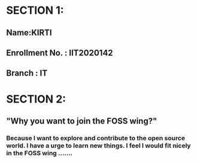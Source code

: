 # SECTION 1:
## Name:KIRTI
## Enrollment No. : IIT2020142
## Branch : IT

# SECTION 2:
## "Why you want to join the FOSS wing?"
### Because I want to explore and contribute to the open source world. I have a urge to learn new things. I feel I would fit nicely in the FOSS wing .......


